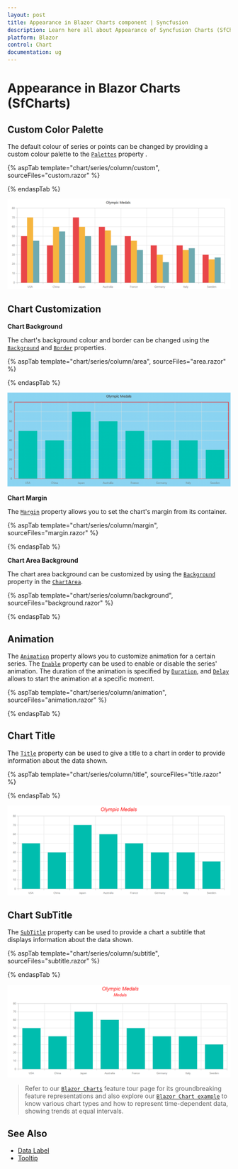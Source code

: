 ```yaml
---
layout: post
title: Appearance in Blazor Charts component | Syncfusion
description: Learn here all about Appearance of Syncfusion Charts (SfCharts) component and more.
platform: Blazor
control: Chart
documentation: ug
---
```


# Appearance in Blazor Charts (SfCharts)

## Custom Color Palette

The default colour of series or points can be changed by providing a custom colour palette to the [`Palettes`](https://help.syncfusion.com/cr/blazor/Syncfusion.Blazor.Charts.SfChart.html#Syncfusion_Blazor_Charts_SfChart_Palettes) property .

{% aspTab template="chart/series/column/custom", sourceFiles="custom.razor" %}

{% endaspTab %}

![Custom Color Palette](images/appearance/custom-razor.png)

<!-- markdownlint-disable MD036 -->

## Chart Customization

<!-- markdownlint-disable MD036 -->

**Chart Background**

<!-- markdownlint-disable MD013 -->

The chart's background colour and border can be changed using the [`Background`](https://help.syncfusion.com/cr/blazor/Syncfusion.Blazor.Charts.SfChart.html#Syncfusion_Blazor_Charts_SfChart_Background) and [`Border`](https://help.syncfusion.com/cr/blazor/Syncfusion.Blazor.Charts.ChartBorder.html) properties.

{% aspTab template="chart/series/column/area", sourceFiles="area.razor" %}

{% endaspTab %}

![Customize the Chart Background](images/appearance/area-razor.png)

**Chart Margin**

The [`Margin`](https://help.syncfusion.com/cr/blazor/Syncfusion.Blazor.Charts.ChartMargin.html) property allows you to set the chart's margin from its container.

{% aspTab template="chart/series/column/margin", sourceFiles="margin.razor" %}

{% endaspTab %}

**Chart Area Background**

The chart area background can be customized by using the [`Background`](https://help.syncfusion.com/cr/blazor/Syncfusion.Blazor.Charts.ChartArea.html#Syncfusion_Blazor_Charts_ChartArea_Background)
property in the [`ChartArea`](https://help.syncfusion.com/cr/blazor/Syncfusion.Blazor.Charts.ChartArea.html).

{% aspTab template="chart/series/column/background", sourceFiles="background.razor" %}

{% endaspTab %}

## Animation

The [`Animation`](https://help.syncfusion.com/cr/blazor/Syncfusion.Blazor.Charts.ChartSeries.html#Syncfusion_Blazor_Charts_ChartSeries_Animation) property allows you to customize animation for a certain series. The [`Enable`](https://help.syncfusion.com/cr/blazor/Syncfusion.Blazor.Charts.StockChartCommonAnimation.html#Syncfusion_Blazor_Charts_StockChartCommonAnimation_Enable) property can be used to enable or disable the series' animation. The duration of the animation is specified by [`Duration`](https://help.syncfusion.com/cr/blazor/Syncfusion.Blazor.Charts.StockChartCommonAnimation.html#Syncfusion_Blazor_Charts_StockChartCommonAnimation_Duration), and [`Delay`](https://help.syncfusion.com/cr/blazor/Syncfusion.Blazor.Charts.StockChartCommonAnimation.html#Syncfusion_Blazor_Charts_StockChartCommonAnimation_Delay) allows to start the animation at a specific moment.

{% aspTab template="chart/series/column/animation", sourceFiles="animation.razor" %}

{% endaspTab %}

## Chart Title

The [`Title`](https://help.syncfusion.com/cr/blazor/Syncfusion.Blazor.Charts.SfChart.html#Syncfusion_Blazor_Charts_SfChart_Title) property can be used to give a title to a chart in order to provide information about the data shown.

{% aspTab template="chart/series/column/title", sourceFiles="title.razor" %}

{% endaspTab %}

![Chart Title](images/appearance/title-razor.png)

## Chart SubTitle

The [`SubTitle`](https://help.syncfusion.com/cr/blazor/Syncfusion.Blazor.Charts.SfChart.html#Syncfusion_Blazor_Charts_SfChart_SubTitle) property can be used to provide a chart a subtitle that displays information about the data shown.

{% aspTab template="chart/series/column/subtitle", sourceFiles="subtitle.razor" %}

{% endaspTab %}

![Chart SubTitle](images/appearance/subtitle-razor.png)

> Refer to our [`Blazor Charts`](https://www.syncfusion.com/blazor-components/blazor-charts) feature tour page for its groundbreaking feature representations and also explore our [`Blazor Chart example`](https://blazor.syncfusion.com/demos/chart/line?theme=bootstrap4) to know various chart types and how to represent time-dependent data, showing trends at equal intervals.

## See Also

* [Data Label](./data-labels)
* [Tooltip](./tool-tip)